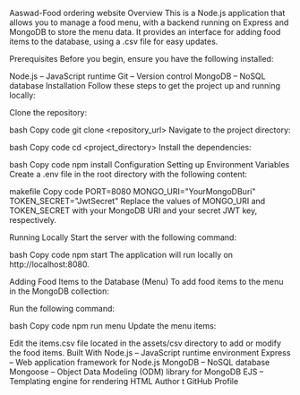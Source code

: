 Aaswad-Food ordering website
Overview
This is a Node.js application that allows you to manage a food menu, with a backend running on Express and MongoDB to store the menu data. It provides an interface for adding food items to the database, using a .csv file for easy updates.

Prerequisites
Before you begin, ensure you have the following installed:

Node.js – JavaScript runtime
Git – Version control
MongoDB – NoSQL database
Installation
Follow these steps to get the project up and running locally:

Clone the repository:

bash
Copy code
git clone <repository_url>
Navigate to the project directory:

bash
Copy code
cd <project_directory>
Install the dependencies:

bash
Copy code
npm install
Configuration
Setting up Environment Variables
Create a .env file in the root directory with the following content:

makefile
Copy code
PORT=8080
MONGO_URI="YourMongoDBuri"
TOKEN_SECRET="JwtSecret"
Replace the values of MONGO_URI and TOKEN_SECRET with your MongoDB URI and your secret JWT key, respectively.

Running Locally
Start the server with the following command:

bash
Copy code
npm start
The application will run locally on http://localhost:8080.

Adding Food Items to the Database (Menu)
To add food items to the menu in the MongoDB collection:

Run the following command:

bash
Copy code
npm run menu
Update the menu items:

Edit the items.csv file located in the assets/csv directory to add or modify the food items.
Built With
Node.js – JavaScript runtime environment
Express – Web application framework for Node.js
MongoDB – NoSQL database
Mongoose – Object Data Modeling (ODM) library for MongoDB
EJS – Templating engine for rendering HTML
Author
t
GitHub Profile
